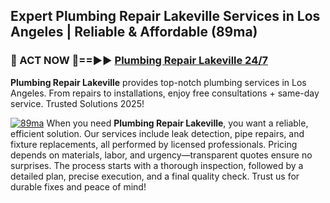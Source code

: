 ## Expert Plumbing Repair Lakeville Services in Los Angeles | Reliable & Affordable (89ma)  

<h3>🚿 ACT NOW 🌟==►► <a href="https://tinyurl.com/2ne6vx2x" rel="nofollow">Plumbing Repair Lakeville 24/7</a></h3>

**Plumbing Repair Lakeville** provides top-notch plumbing services in Los Angeles. From repairs to installations, enjoy free consultations + same-day service. Trusted Solutions 2025!

[![89ma](https://i.imgur.com/4PFF4AK.jpeg)](https://tinyurl.com/2ne6vx2x)
When you need **Plumbing Repair Lakeville**, you want a reliable, efficient solution. Our services include leak detection, pipe repairs, and fixture replacements, all performed by licensed professionals. Pricing depends on materials, labor, and urgency—transparent quotes ensure no surprises. The process starts with a thorough inspection, followed by a detailed plan, precise execution, and a final quality check. Trust us for durable fixes and peace of mind!